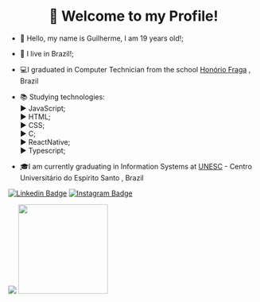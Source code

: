<h1 align="center">👋 Welcome to my Profile!</h1>

- 👋 Hello, my name is Guilherme, I am 19 years old!;
- 🏡 I live in Brazil!;
- 💻I graduated in Computer Technician from the school <a href="https://www.facebook.com/honorio.fraga.33">Honório Fraga</a> , Brazil

- 📚 Studying technologies:<br>
  ▶ JavaScript;<br>
  ▶ HTML;<br>
  ▶ CSS;<br>
  ▶ C;<br>
  ▶ ReactNative;<br>
  ▶ Typescript;<br>
  
- 🎓I am currently graduating in Information Systems at <a href="https://unesc.br/">UNESC</a> - Centro Universitário do Espírito Santo , Brazil

[![Linkedin Badge](https://img.shields.io/badge/-LinkedIn-blue?style=flat-square&logo=Linkedin&logoColor=white&link=https://https://www.linkedin.com/in/guilherme-sartori-90a75b206/)](https://www.linkedin.com/in/guilherme-sartori-90a75b206/) [![Instagram Badge](https://img.shields.io/badge/-Instagram-violet?style=flat-square&logo=Instagram&logoColor=white&link=https://www.instagram.com/guilherme_sart/)](https://www.instagram.com/guilherme_sart/) 

 
<!---
guilherme-sartori/guilherme-sartori is a ✨ special ✨ repository because its `README.md` (this file) appears on your GitHub profile.
You can click the Preview link to take a look at your changes.
--->
<img src="https://github-readme-stats.vercel.app/api?username=guilhermesart&show_icons=true&theme=dracula">
<img height="180em" src="https://github-readme-stats.vercel.app/api/top-langs/?username=guilhermesart&layout=compact&langs_count=7&theme=dracula"/>
